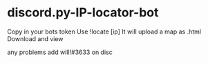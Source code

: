 # discord.py-IP-locator-bot
Copy in your bots token
Use !locate [ip]
It will upload a map as .html
Download and view

any problems add will!#3633 on disc
